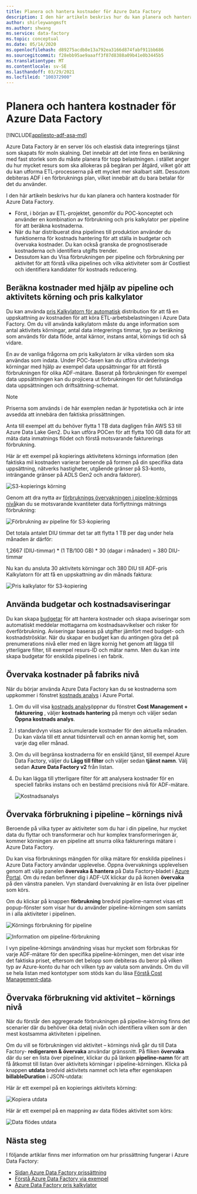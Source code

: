 ```yaml
---
title: Planera och hantera kostnader för Azure Data Factory
description: I den här artikeln beskrivs hur du kan planera och hantera kostnader för Azure Data Factory
author: shirleywangmsft
ms.author: shwang
ms.service: data-factory
ms.topic: conceptual
ms.date: 05/14/2020
ms.openlocfilehash: d89275acdb8e13a792ea3166d874fabf911bb686
ms.sourcegitcommit: f28ebb95ae9aaaff3f87d8388a09b41e0b3445b5
ms.translationtype: MT
ms.contentlocale: sv-SE
ms.lasthandoff: 03/29/2021
ms.locfileid: "100372900"
---
```

# <a name="plan-and-manage-costs-for-azure-data-factory"></a>Planera och hantera kostnader för Azure Data Factory

[!INCLUDE[appliesto-adf-asa-md](includes/appliesto-adf-asa-md.md)]

Azure Data Factory är en server lös och elastisk data integrerings tjänst som skapats för moln skalning.  Det innebär att det inte finns en beräkning med fast storlek som du måste planera för topp belastningen. i stället anger du hur mycket resurs som ska allokeras på begäran per åtgärd, vilket gör att du kan utforma ETL-processerna på ett mycket mer skalbart sätt. Dessutom debiteras ADF i en förbruknings plan, vilket innebär att du bara betalar för det du använder.

I den här artikeln beskrivs hur du kan planera och hantera kostnader för Azure Data Factory.

*   Först, i början av ETL-projektet, genomför du POC-konceptet och använder en kombination av förbrukning och pris kalkylator per pipeline för att beräkna kostnaderna.
*   När du har distribuerat dina pipelines till produktion använder du funktionerna för kostnads hantering för att ställa in budgetar och övervaka kostnader. Du kan också granska de prognostiserade kostnaderna och identifiera utgifts trender.
*   Dessutom kan du Visa förbrukningen per pipeline och förbrukning per aktivitet för att förstå vilka pipelines och vilka aktiviteter som är Costliest och identifiera kandidater för kostnads reducering.

## <a name="estimate-costs-using-pipeline-and-activity-run-consumption-and-pricing-calculator"></a>Beräkna kostnader med hjälp av pipeline och aktivitets körning och pris kalkylator

Du kan använda [pris Kalkylatorn för automatisk](https://azure.microsoft.com/pricing/calculator/?service=data-factory) distribution för att få en uppskattning av kostnaden för att köra ETL-arbetsbelastningen i Azure Data Factory.  Om du vill använda kalkylatorn måste du ange information som antal aktivitets körningar, antal data integrerings timmar, typ av beräkning som används för data flöde, antal kärnor, instans antal, körnings tid och så vidare.

En av de vanliga frågorna om pris kalkylatorn är vilka värden som ska användas som indata.  Under POC-fasen kan du utföra utvärderings körningar med hjälp av exempel data uppsättningar för att förstå förbrukningen för olika ADF-mätare.  Baserat på förbrukningen för exempel data uppsättningen kan du projicera ut förbrukningen för det fullständiga data uppsättningen och driftsättning-schemat.

> [!NOTE]
> Priserna som används i de här exemplen nedan är hypotetiska och är inte avsedda att innebära den faktiska prissättningen.

Anta till exempel att du behöver flytta 1 TB data dagligen från AWS S3 till Azure Data Lake Gen2.  Du kan utföra POCen för att flytta 100 GB data för att mäta data inmatnings flödet och förstå motsvarande fakturerings förbrukning.

Här är ett exempel på kopierings aktivitetens körnings information (den faktiska mil kostnaden varierar beroende på formen på din specifika data uppsättning, nätverks hastigheter, utgående gränser på S3-konto, inträngande gränser på ADLS Gen2 och andra faktorer).

![S3-kopierings körning](media/plan-manage-costs/s3-copy-run-details.png)

Genom att dra nytta av [förbruknings övervakningen i pipeline-körnings nivå](#monitor-consumption-at-pipeline-run-level)kan du se motsvarande kvantiteter data förflyttnings mätnings förbrukning:

![Förbrukning av pipeline för S3-kopiering](media/plan-manage-costs/s3-copy-pipeline-consumption.png)

Det totala antalet DIU timmar det tar att flytta 1 TB per dag under hela månaden är därför:

1,2667 (DIU-timmar) * (1 TB/100 GB) * 30 (dagar i månaden) = 380 DIU-timmar

Nu kan du ansluta 30 aktivitets körningar och 380 DIU till ADF-pris Kalkylatorn för att få en uppskattning av din månads faktura:

![Pris kalkylator för S3-kopiering](media/plan-manage-costs/s3-copy-pricing-calculator.png)

## <a name="use-budgets-and-cost-alerts"></a>Använda budgetar och kostnadsaviseringar

Du kan skapa [budgetar](../cost-management-billing/costs/tutorial-acm-create-budgets.md) för att hantera kostnader och skapa aviseringar som automatiskt meddelar mottagarna om kostnadsavvikelser och risker för överförbrukning.  Aviseringar baseras på utgifter jämfört med budget- och kostnadströsklar.  När du skapar en budget kan du antingen göra det på prenumerations nivå eller med en lägre kornig het genom att lägga till ytterligare filter, till exempel resurs-ID och mätar namn.  Men du kan inte skapa budgetar för enskilda pipelines i en fabrik.

## <a name="monitor-costs-at-factory-level"></a>Övervaka kostnader på fabriks nivå

När du börjar använda Azure Data Factory kan du se kostnaderna som uppkommer i fönstret [kostnads analys](../cost-management-billing/costs/quick-acm-cost-analysis.md) i Azure Portal.

1. Om du vill visa [kostnads analys](../cost-management-billing/costs/quick-acm-cost-analysis.md)öppnar du fönstret **Cost Management + fakturering** , väljer **kostnads hantering** på menyn och väljer sedan **Öppna kostnads analys**.
2. I standardvyn visas ackumulerade kostnader för den aktuella månaden.  Du kan växla till ett annat tidsintervall och en annan kornig het, som varje dag eller månad.
3. Om du vill begränsa kostnaderna för en enskild tjänst, till exempel Azure Data Factory, väljer du **Lägg till filter** och väljer sedan **tjänst namn**.  Välj sedan **Azure Data Factory v2** från listan.
4. Du kan lägga till ytterligare filter för att analysera kostnader för en speciell fabriks instans och en bestämd precisions nivå för ADF-mätare.

   ![Kostnadsanalys](media/plan-manage-costs/cost-analysis.png)

## <a name="monitor-consumption-at-pipeline-run-level"></a>Övervaka förbrukning i pipeline – körnings nivå

Beroende på vilka typer av aktiviteter som du har i din pipeline, hur mycket data du flyttar och transformerar och hur komplex transformeringen är, kommer körningen av en pipeline att snurra olika fakturerings mätare i Azure Data Factory.

Du kan visa förbruknings mängden för olika mätare för enskilda pipelines i Azure Data Factory användar upplevelse. Öppna övervaknings upplevelsen genom att välja panelen **övervaka & hantera** på Data Factory-bladet i [Azure Portal](https://portal.azure.com/). Om du redan befinner dig i ADF-UX klickar du på ikonen **övervaka** på den vänstra panelen. Vyn standard övervakning är en lista över pipeliner som körs.

Om du klickar på knappen **förbrukning** bredvid pipeline-namnet visas ett popup-fönster som visar hur du använder pipeline-körningen som samlats in i alla aktiviteter i pipelinen.

![Körnings förbrukning för pipeline](media/plan-manage-costs/pipeline-run-consumption.png)

![Information om pipeline-förbrukning](media/plan-manage-costs/pipeline-consumption-details.png)

I vyn pipeline-körnings användning visas hur mycket som förbrukas för varje ADF-mätare för den specifika pipeline-körningen, men det visar inte det faktiska priset, eftersom det belopp som debiteras du beror på vilken typ av Azure-konto du har och vilken typ av valuta som används.  Om du vill se hela listan med kontotyper som stöds kan du läsa [Förstå Cost Management-data](../cost-management-billing/costs/understand-cost-mgt-data.md).

## <a name="monitor-consumption-at-activity-run-level"></a>Övervaka förbrukning vid aktivitet – körnings nivå
När du förstår den aggregerade förbrukningen på pipeline-körning finns det scenarier där du behöver öka detalj nivån och identifiera vilken som är den mest kostsamma aktiviteten i pipelinen.

Om du vill se förbrukningen vid aktivitet – körnings nivå går du till Data Factory- **redigeraren & övervaka** användar gränssnitt. På fliken **övervaka** där du ser en lista över pipeliner, klickar du på länken **pipeline-namn** för att få åtkomst till listan över aktivitets körningar i pipeline-körningen.  Klicka på knappen **utdata** bredvid aktivitets namnet och leta efter egenskapen **billableDuration** i JSON-utdata:

Här är ett exempel på en kopierings aktivitets körning:

![Kopiera utdata](media/plan-manage-costs/copy-output.png)

Här är ett exempel på en mappning av data flödes aktivitet som körs:

![Data flödes utdata](media/plan-manage-costs/dataflow-output.png)

## <a name="next-steps"></a>Nästa steg

I följande artiklar finns mer information om hur prissättning fungerar i Azure Data Factory:

- [Sidan Azure Data Factory prissättning](https://azure.microsoft.com/pricing/details/data-factory/ssis/)
- [Förstå Azure Data Factory via exempel](./pricing-concepts.md)
- [Azure Data Factory pris kalkylator](https://azure.microsoft.com/pricing/calculator/?service=data-factory)